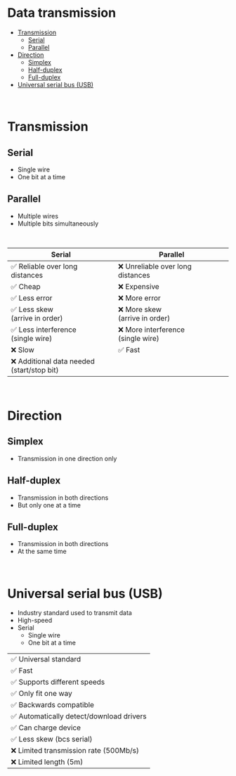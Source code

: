 # Data transmission

-   [Transmission](#transmission)
    -   [Serial](#serial)
    -   [Parallel](#parallel)
-   [Direction](#direction)
    -   [Simplex](#simplex)
    -   [Half-duplex](#half-duplex)
    -   [Full-duplex](#full-duplex)
-   [Universal serial bus (USB)](#universal-serial-bus-usb)

<br>

# Transmission

## Serial

-   Single wire
-   One bit at a time

## Parallel

-   Multiple wires
-   Multiple bits simultaneously

<br>

| Serial                                          | Parallel                                |
| ----------------------------------------------- | --------------------------------------- |
| ✅ Reliable over long distances                 | ❌ Unreliable over long distances       |
| ✅ Cheap                                        | ❌ Expensive                            |
| ✅ Less error                                   | ❌ More error                           |
| ✅ Less skew <br> (arrive in order)             | ❌ More skew <br> (arrive in order)     |
| ✅ Less interference <br> (single wire)         | ❌ More interference <br> (single wire) |
| ❌ Slow                                         | ✅ Fast                                 |
| ❌ Additional data needed <br> (start/stop bit) |                                         |

<br>

# Direction

## Simplex

-   Transmission in one direction only

## Half-duplex

-   Transmission in both directions
-   But only one at a time

## Full-duplex

-   Transmission in both directions
-   At the same time

<br>

# Universal serial bus (USB)

-   Industry standard used to transmit data
-   High-speed
-   Serial
    -   Single wire
    -   One bit at a time

|                                          |
| ---------------------------------------- |
| ✅ Universal standard                    |
| ✅ Fast                                  |
| ✅ Supports different speeds             |
| ✅ Only fit one way                      |
| ✅ Backwards compatible                  |
| ✅ Automatically detect/download drivers |
| ✅ Can charge device                     |
| ✅ Less skew (bcs serial)                |
| ❌ Limited transmission rate (500Mb/s)   |
| ❌ Limited length (5m)                   |
